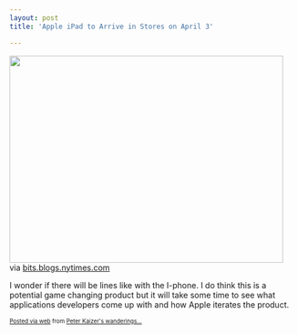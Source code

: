 ```yaml
---
layout: post
title: 'Apple iPad to Arrive in Stores on April 3'

---
```


<div class='posterous_autopost'><div class="posterous_bookmarklet_entry"> <img src="http://posterous.com/getfile/files.posterous.com/pdkaizer/hfidlcuFdtjzhAkqwFGHawAvbydjgykDcuuoFdhwhpFEtmwAAHaBGmFCasjh/media_httpgraphics8ny_ftdmn.jpg.scaled500.jpg" width="480" height="363"/>     <div class="posterous_quote_citation">via <a href="http://bits.blogs.nytimes.com/2010/03/05/apple-ipad-arrives-in-stores-on-april-3/?ref=technology">bits.blogs.nytimes.com</a></div> <p>I wonder if there will be lines like with the I-phone.  I do think this is a potential game changing product but it will take some time to see what applications developers come up with and how Apple iterates the product.</p></div>      <p style="font-size: 10px;">  <a href="http://posterous.com">Posted via web</a>   from <a href="http://random.peterkaizer.com/apple-ipad-to-arrive-in-stores-on-april-3">Peter Kaizer's wanderings...</a>  </p>  </div>
